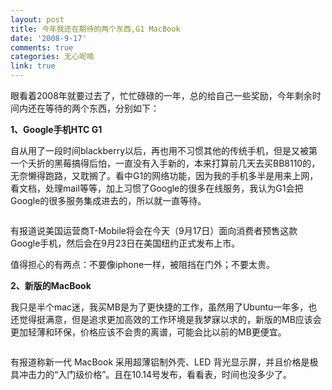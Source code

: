 ```yaml
---
layout: post
title: 今年我还在期待的两个东西,G1 MacBook
date: '2008-9-17'
comments: true
categories: 无心呢喃
link: true
---
```

眼看着2008年就要过去了，忙忙碌碌的一年，总的给自己一些奖励，今年剩余时间内还在等待的两个东西，分别如下：

<strong>1、Google手机HTC G1</strong>

自从用了一段时间blackberry以后，再也用不习惯其他的传统手机，但是又被第一个夭折的黑莓搞得后怕，一直没有入手新的，本来打算前几天去买BB8110的，无奈懒得跑路，又耽搁了。看中G1的网络功能，因为我的手机多半是用来上网，看文档，处理mail等等，加上习惯了Google的很多在线服务，我认为G1会把Google的很多服务集成进去的，所以就一直等待。

<img src="http://img1.qq.com/digi/pics/12892/12892779.jpg" alt="" />

有报道说美国运营商T-Mobile将会在今天（9月17日）面向消费者预售这款Google手机，然后会在9月23日在美国纽约正式发布上市。

值得担心的有两点：不要像iphone一样，被阻挡在门外；不要太贵。

<strong>2、新版的MacBook</strong>

我只是半个mac迷，我买MB是为了更快捷的工作，虽然用了Ubuntu一年多，也还觉得挺满意，但是追求更加高效的工作环境是我梦寐以求的，新版的MB应该会更加轻薄和环保，价格应该不会贵的离谱，可能会比以前的MB更便宜。

<img src="http://www.blogsmithmedia.com/www.tuaw.com/media/2008/02/macbookssbm2262008.jpg" alt="" />

有报道称新一代 MacBook 采用超薄铝制外壳、LED 背光显示屏，并且价格是极具冲击力的“入门级价格”。且在10.14号发布，看看表，时间也没多少了。
